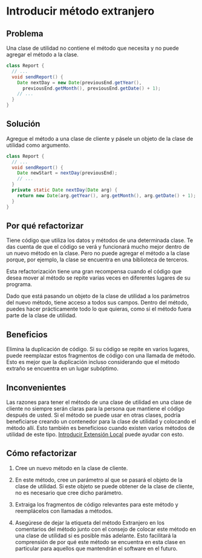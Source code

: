 # Introducir método extranjero

## Problema

Una clase de utilidad no contiene el método que necesita y no puede agregar el método a la clase.

``` Java 
class Report {
  // ...
  void sendReport() {
    Date nextDay = new Date(previousEnd.getYear(),
      previousEnd.getMonth(), previousEnd.getDate() + 1);
    // ...
  }
}

```

## Solución
Agregue el método a una clase de cliente y pásele un objeto de la clase de utilidad como argumento.

``` Java
class Report {
  // ...
  void sendReport() {
    Date newStart = nextDay(previousEnd);
    // ...
  }
  private static Date nextDay(Date arg) {
    return new Date(arg.getYear(), arg.getMonth(), arg.getDate() + 1);
  }
}
```

## Por qué refactorizar

Tiene código que utiliza los datos y métodos de una determinada clase. Te das cuenta de que el código se verá y funcionará mucho mejor
dentro de un nuevo método en la clase. Pero no puede agregar el método a la clase porque, por ejemplo, la clase se encuentra en una biblioteca de terceros.

Esta refactorización tiene una gran recompensa cuando el código que desea mover al método se repite varias veces en diferentes lugares de su programa.

Dado que está pasando un objeto de la clase de utilidad a los parámetros del nuevo método, tiene acceso a todos sus campos. Dentro del método, puedes hacer prácticamente todo lo que quieras, como si el método fuera parte de la clase de utilidad.

## Beneficios

Elimina la duplicación de código. Si su código se repite en varios lugares, puede reemplazar estos fragmentos de código con una llamada de método.
Esto es mejor que la duplicación incluso considerando que el método extraño se encuentra en un lugar subóptimo.

## Inconvenientes
Las razones para tener el método de una clase de utilidad en una clase de cliente no siempre serán claras para la persona que mantiene el código
después de usted. Si el método se puede usar en otras clases, podría beneficiarse creando un contenedor para la clase de utilidad y colocando el 
método allí. Esto también es beneficioso cuando existen varios métodos de utilidad de este tipo. [Introducir Extensión Local](https://github.com/IES-Rafael-Alberti/EDES-P4.3.1-Refactoring/blob/main/RefactoringPattern/IntroduceLocalExtension.md) puede ayudar con esto.

## Cómo refactorizar

1. Cree un nuevo método en la clase de cliente.

2. En este método, cree un parámetro al que se pasará el objeto de la clase de utilidad. Si este objeto se puede obtener de la clase de cliente, no es necesario que cree dicho parámetro.

3. Extraiga los fragmentos de código relevantes para este método y reemplácelos con llamadas a métodos.

4. Asegúrese de dejar la etiqueta del método Extranjero en los comentarios del método junto con el consejo de colocar este método en una clase de utilidad si es posible más adelante. Esto facilitará la comprensión de por qué este método se encuentra en esta clase en particular para aquellos que mantendrán el software en el futuro.
